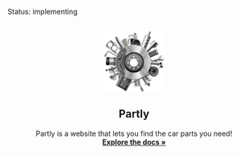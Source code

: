 Status: implementing  

<br />
<div align="center">
  <a href="https://github.com/KhZaza/CS157A-Team9">
    <img src="src/main/webapp/images/Parts_logo.png" alt="Logo" width="120" height="120">
  </a>

  <h2 align="center">Partly</h2>
  <p align="center">
   Partly is a website that lets you find the car parts you need!
    <br />
    <a href="https://docs.google.com/document/d/1X6tMkKjgO2GHsRoyooqojX7SRv9BJZWJobrMAHg57lU/edit?usp=sharing"><strong>Explore the docs »</strong></a>
    <br />
    <br />
   
  </p>
</div>




